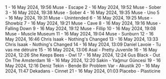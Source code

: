 1 - 16 May 2024, 19:56	Muse - Escape
2 - 16 May 2024, 19:52	Muse - Sober
3 - 16 May 2024, 19:38	Muse - Sober
4 - 16 May 2024, 19:35	Muse - Uno
5 - 16 May 2024, 19:31	Muse - Unintended
6 - 16 May 2024, 19:25	Muse - Showbiz
7 - 16 May 2024, 19:21	Muse - Cave
8 - 16 May 2024, 19:16	Muse - Falling Down
9 - 16 May 2024, 19:12	Muse - Fillip
10 - 16 May 2024, 19:08	Muse - Muscle Museum
11 - 16 May 2024, 19:04	Muse - Sunburn
12 - 16 May 2024, 16:46	Chris Isaak - Nothing's Changed
13 - 16 May 2024, 13:33	Chris Isaak - Nothing's Changed
14 - 16 May 2024, 13:09	Daniel Lavoie - Tu vas me détruire
15 - 16 May 2024, 13:06	Asal - Pretty Juvenile
16 - 16 May 2024, 12:26	She Keeps Bees - Owl
17 - 16 May 2024, 12:24	Gus Black - Out On The Amsterdam
18 - 16 May 2024, 12:20	Sakin - Yağmur Güncesi
19 - 16 May 2024, 12:16	Deniz Tekin - Bende Bir Problem Var - Akustik
20 - 16 May 2024, 11:47	Dekadans - Cinnet
21 - 16 May 2024, 01:03	Placebo - Plasticine
